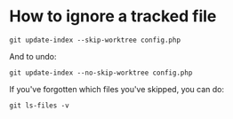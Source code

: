 # How to ignore a tracked file

    git update-index --skip-worktree config.php

And to undo:

    git update-index --no-skip-worktree config.php

If you've forgotten which files you've skipped, you can do:

    git ls-files -v

